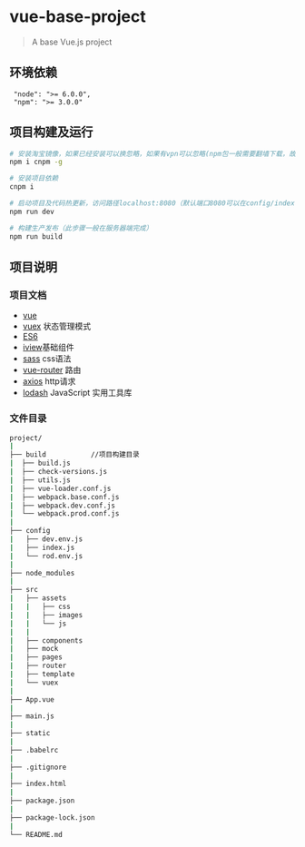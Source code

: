 # vue-base-project

> A base Vue.js project

## 环境依赖

```
 "node": ">= 6.0.0",
 "npm": ">= 3.0.0"
```

## 项目构建及运行

``` bash
# 安装淘宝镜像，如果已经安装可以换忽略，如果有vpn可以忽略(npm包一般需要翻墙下载，故选择淘宝镜像安装)
npm i cnpm -g

# 安装项目依赖
cnpm i

# 启动项目及代码热更新，访问路径localhost:8080（默认端口8080可以在config/index.js修改端口）
npm run dev

# 构建生产发布（此步骤一般在服务器端完成）
npm run build

```

## 项目说明

### 项目文档

- [vue](https://cn.vuejs.org/v2/guide/)
- [vuex](https://vuex.vuejs.org/zh-cn/) 状态管理模式
- [ES6](http://es6.ruanyifeng.com/) 
- [iview](https://www.iviewui.com/docs/guide/install)基础组件
- [sass](https://www.sass.hk/docs/) css语法
- [vue-router](https://router.vuejs.org/zh-cn/) 路由
- [axios](https://github.com/axios/axios) http请求
- [lodash](https://www.lodashjs.com/) JavaScript 实用工具库

### 文件目录

```bash
project/
|
├── build           //项目构建目录
|  ├── build.js
|  ├── check-versions.js
|  ├── utils.js
|  ├── vue-loader.conf.js
|  ├── webpack.base.conf.js
|  ├── webpack.dev.conf.js
|  └── webpack.prod.conf.js
|
├── config
|   ├── dev.env.js
|   ├── index.js
|   └── rod.env.js
|
├── node_modules
|
├── src
|   ├── assets
|   |   ├── css   
|   |   ├── images
|   |   └── js
|   |
|   ├── components
|   ├── mock
|   ├── pages
|   ├── router
|   ├── template
|   └── vuex
|
├── App.vue
|
├── main.js
|
├── static
|
├── .babelrc
|
├── .gitignore
|
├── index.html
|
├── package.json
|
├── package-lock.json
|
└── README.md
```
